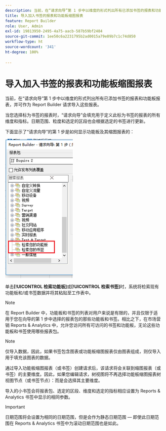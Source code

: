 ```yaml
---
description: 当前，在“请求向导”第 1 步中以维度的形式列出所有已添加书签的报表和功能板报表，并可作为 Report Builder 请求导入这些报表。
title: 导入加入书签的报表和功能板缩图报表
feature: Report Builder
role: User, Admin
exl-id: 19813950-2495-4a75-aacb-587b59bf2484
source-git-commit: 1ee50c6a2231795b2ad0015a79e09b7c1c74d850
workflow-type: ht
source-wordcount: '341'
ht-degree: 100%

---
```


# 导入加入书签的报表和功能板缩图报表

当前，在“请求向导”第 1 步中以维度的形式列出所有已添加书签的报表和功能板报表，并可作为 Report Builder 请求导入这些报表。

当您选择标为书签的报表时，“请求向导”会填充用于定义此标为书签的报表的所有维度和指标。日期范围、粒度和选定的区段也会根据选定的书签进行更新。

下面显示了“请求向导”的第 1 步是如何显示功能板及其缩图报表的：

![](assets/import_dashboard_reportlet.png)

单击&#x200B;**[!UICONTROL 检索功能板]**&#x200B;或&#x200B;**[!UICONTROL 检索书签]**&#x200B;时，系统将检索现有功能板和/或书签数据并将其粘贴至工作表中。

>[!NOTE]
>
>在 Report Builder 中，功能板和书签的列表对用户来说是有限的，并且仅限于适用于您在向导的第 1 步中选择的报表包的那些功能板和书签。相比之下，在市场营销 Reports &amp; Analytics 中，允许您访问所有可访问的书签和功能板，无论这些功能板和书签使用哪些报表包。

>[!NOTE]
>
>仅导入数据，因此，如果书签包含图表或功能板缩图报表仅由图表组成，则仅导入用于填充该图表的数据。

通过导入功能板缩图报表（或书签）创建请求后，该请求将会关联到缩图报表（或书签）的主要维度。因此，如果您编辑请求，树视图将不再选择功能板缩图报表树视图节点（或书签节点）：而是会选择其主要维度。

导入的小书签会将报表包、选定的区段、维度和选定的指标相应设置为 Reports &amp; Analytics 书签中显示的相同参数。

>[!IMPORTANT]
>
>日期范围将会设置为相同的日期范围，但是会作为静态日期范围 — 即使此日期范围在 Reports &amp; Analytics 书签中为滚动日期范围也是如此。
